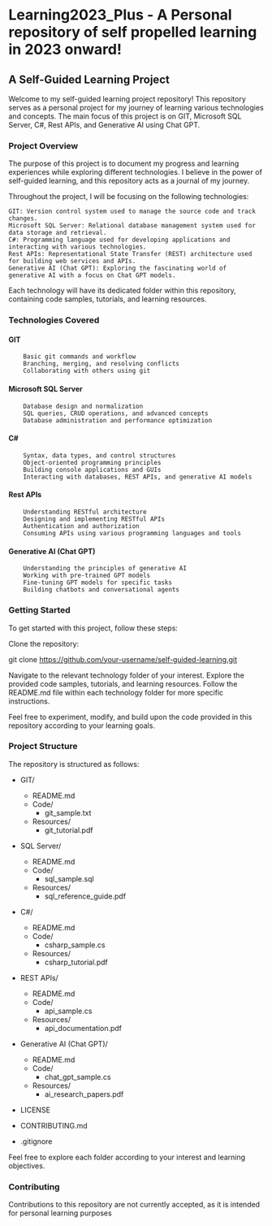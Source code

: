 # Learning2023_Plus - A Personal repository of self propelled learning in 2023 onward!

## A Self-Guided Learning Project

Welcome to my self-guided learning project repository! This repository serves as a personal project for my journey of learning various technologies and concepts. The main focus of this project is on GIT, Microsoft SQL Server, C#, Rest APIs, and Generative AI using Chat GPT.

### Project Overview

The purpose of this project is to document my progress and learning experiences while exploring different technologies. I believe in the power of self-guided learning, and this repository acts as a journal of my journey.

Throughout the project, I will be focusing on the following technologies:

    GIT: Version control system used to manage the source code and track changes.
    Microsoft SQL Server: Relational database management system used for data storage and retrieval.
    C#: Programming language used for developing applications and interacting with various technologies.
    Rest APIs: Representational State Transfer (REST) architecture used for building web services and APIs.
    Generative AI (Chat GPT): Exploring the fascinating world of generative AI with a focus on Chat GPT models.

Each technology will have its dedicated folder within this repository, containing code samples, tutorials, and learning resources.

### Technologies Covered

#### GIT
        Basic git commands and workflow
        Branching, merging, and resolving conflicts
        Collaborating with others using git

#### Microsoft SQL Server
        Database design and normalization
        SQL queries, CRUD operations, and advanced concepts
        Database administration and performance optimization

#### C#
        Syntax, data types, and control structures
        Object-oriented programming principles
        Building console applications and GUIs
        Interacting with databases, REST APIs, and generative AI models

#### Rest APIs
        Understanding RESTful architecture
        Designing and implementing RESTful APIs
        Authentication and authorization
        Consuming APIs using various programming languages and tools

#### Generative AI (Chat GPT)
        Understanding the principles of generative AI
        Working with pre-trained GPT models
        Fine-tuning GPT models for specific tasks
        Building chatbots and conversational agents

### Getting Started

To get started with this project, follow these steps:

Clone the repository:

git clone https://github.com/your-username/self-guided-learning.git

Navigate to the relevant technology folder of your interest. Explore the provided code samples, tutorials, and learning resources. Follow the README.md file within each technology folder for more specific instructions.

Feel free to experiment, modify, and build upon the code provided in this repository according to your learning goals.

### Project Structure

The repository is structured as follows:

- GIT/
  - README.md
  - Code/
    - git_sample.txt
  - Resources/
    - git_tutorial.pdf

- SQL Server/
  - README.md
  - Code/
    - sql_sample.sql
  - Resources/
    - sql_reference_guide.pdf

- C#/
  - README.md
  - Code/
    - csharp_sample.cs
  - Resources/
    - csharp_tutorial.pdf

- REST APIs/
  - README.md
  - Code/
    - api_sample.cs
  - Resources/
    - api_documentation.pdf

- Generative AI (Chat GPT)/
  - README.md
  - Code/
    - chat_gpt_sample.cs
  - Resources/
    - ai_research_papers.pdf

- LICENSE
- CONTRIBUTING.md
- .gitignore


Feel free to explore each folder according to your interest and learning objectives.

### Contributing

Contributions to this repository are not currently accepted, as it is intended for personal learning purposes
